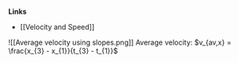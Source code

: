 **Links**
- [[Velocity and Speed]] 

![[Average velocity using slopes.png]]
Average velocity: $v_{av,x} = \frac{x_{3} - x_{1}}{t_{3} - t_{1}}$
